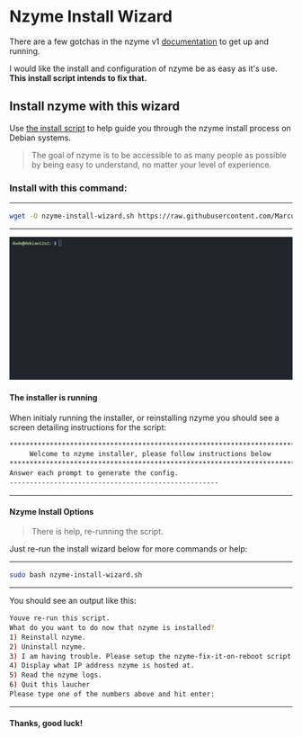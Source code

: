 # Nzyme Install Wizard

There are a few gotchas in the nzyme v1 [documentation](https://v1.nzyme.org/docs/intro) to get up and running. 

I would like the install and configuration of nzyme be as easy as it's use. **This install script intends to fix that.**


## Install nzyme with this wizard

Use [the install script](./nzyme-install-wizard.sh) to help guide you through the nzyme install process on Debian systems.

> The goal of nzyme is to be accessible to as many people as possible by being easy to understand, no matter your level of experience.


### Install with this command:

* * *

```bash
wget -O nzyme-install-wizard.sh https://raw.githubusercontent.com/MarcusHoltz/nzyme-install-wizard/main/nzyme-install-wizard.sh; chmod +x nzyme-install-wizard.sh; sudo bash nzyme-install-wizard.sh
```

* * *


![nzyme-install-wizard](https://raw.githubusercontent.com/MarcusHoltz/marcusholtz.github.io/main/assets/img/posts/nzyme-install-wizard-script.gif)


#### The installer is running

When initialy running the installer, or reinstalling nzyme you should see a screen detailing instructions for the script:

```bash
**************************************************************************
     Welcome to nzyme installer, please follow instructions below
**************************************************************************
Answer each prompt to generate the config.
----------------------------------------------------
```

* * *


#### Nzyme Install Options

> There is help, re-running the script. 

Just re-run the install wizard below for more commands or help:


* * *

```bash
sudo bash nzyme-install-wizard.sh
```

* * *


You should see an output like this:

```bash
Youve re-run this script.
What do you want to do now that nzyme is installed?
1) Reinstall nzyme.
2) Uninstall nzyme.
3) I am having trouble. Please setup the nzyme-fix-it-on-reboot script.
4) Display what IP address nzyme is hosted at.
5) Read the nzyme logs.
6) Quit this laucher
Please type one of the numbers above and hit enter:
```

* * *

#### Thanks, good luck!

